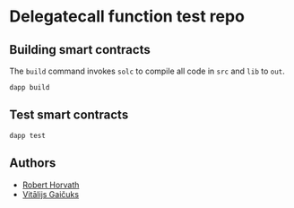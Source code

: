 # Delegatecall function test repo

## Building smart contracts

The `build` command invokes `solc` to compile all code in `src` and `lib` to `out`.

`dapp build`

## Test smart contracts

`dapp test`

## Authors

- [Robert Horvath](https://github.com/r001)
- [Vitālijs Gaičuks](https://github.com/vgaicuks)
